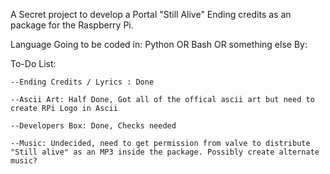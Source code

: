 A Secret project to develop a Portal "Still Alive" Ending credits as an package for the Raspberry Pi.

Language Going to be coded in: Python OR Bash OR something else
By: <Subject Names Here>



To-Do List:

	--Ending Credits / Lyrics : Done
	
	--Ascii Art: Half Done, Got all of the offical ascii art but need to create RPi Logo in Ascii
	
	--Developers Box: Done, Checks needed
	
	--Music: Undecided, need to get permission from valve to distribute "Still alive" as an MP3 inside the package. Possibly create alternate music?
